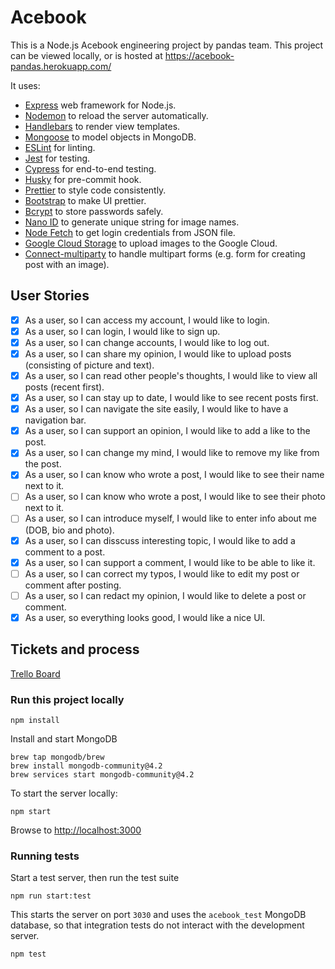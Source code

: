 # Acebook

This is a Node.js Acebook engineering project by pandas team. This project can be viewed locally, or is hosted at https://acebook-pandas.herokuapp.com/

It uses:

- [Express](https://expressjs.com/) web framework for Node.js.
- [Nodemon](https://nodemon.io/) to reload the server automatically.
- [Handlebars](https://handlebarsjs.com/) to render view templates.
- [Mongoose](https://mongoosejs.com) to model objects in MongoDB.
- [ESLint](https://eslint.org) for linting.
- [Jest](https://jestjs.io/) for testing.
- [Cypress](https://www.cypress.io/) for end-to-end testing.
- [Husky](https://typicode.github.io/husky/) for pre-commit hook.
- [Prettier](https://prettier.io/) to style code consistently.
- [Bootstrap](https://getbootstrap.com/) to make UI prettier.
- [Bcrypt](https://www.npmjs.com/package/bcrypt) to store passwords safely.
- [Nano ID](https://github.com/ai/nanoid#readme) to generate unique string for image names.
- [Node Fetch](https://github.com/node-fetch/node-fetch) to get login credentials from JSON file.
- [Google Cloud Storage](https://www.npmjs.com/package/@google-cloud/storage) to upload images to the Google Cloud.
- [Connect-multiparty](https://github.com/expressjs/connect-multiparty#readme) to handle multipart forms (e.g. form for creating post with an image).

## User Stories

- [x] As a user, so I can access my account, I would like to login.
- [x] As a user, so I can login, I would like to sign up.
- [x] As a user, so I can change accounts, I would like to log out.
- [x] As a user, so I can share my opinion, I would like to upload posts (consisting of picture and text).
- [x] As a user, so I can read other people's thoughts, I would like to view all posts (recent first).
- [x] As a user, so I can stay up to date, I would like to see recent posts first.
- [x] As a user, so I can navigate the site easily, I would like to have a navigation bar.
- [x] As a user, so I can support an opinion, I would like to add a like to the post.
- [x] As a user, so I can change my mind, I would like to remove my like from the post.
- [x] As a user, so I can know who wrote a post, I would like to see their name next to it.
- [ ] As a user, so I can know who wrote a post, I would like to see their photo next to it.
- [ ] As a user, so I can introduce myself, I would like to enter info about me (DOB, bio and photo).
- [x] As a user, so I can disscuss interesting topic, I would like to add a comment to a post.
- [x] As a user, so I can support a comment, I would like to be able to like it.
- [ ] As a user, so I can correct my typos, I would like to edit my post or comment after posting.
- [ ] As a user, so I can redact my opinion, I would like to delete a post or comment.
- [x] As a user, so everything looks good, I would like a nice UI.

## Tickets and process
[Trello Board](https://trello.com/b/o0oJVI0n/acebook-pandas)

### Run this project locally

```
npm install
```
Install and start MongoDB
```
brew tap mongodb/brew
brew install mongodb-community@4.2
brew services start mongodb-community@4.2
```

To start the server locally:
```
npm start
```
Browse to [http://localhost:3000](http://localhost:3000)

### Running tests

Start a test server, then run the test suite
```
npm run start:test
```

This starts the server on port `3030` and uses the `acebook_test` MongoDB database,
so that integration tests do not interact with the development server.

```
npm test
```
